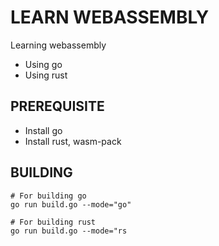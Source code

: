 # LEARN WEBASSEMBLY

Learning webassembly
* Using go
* Using rust

## PREREQUISITE
* Install go
* Install rust, wasm-pack

## BUILDING
```
# For building go
go run build.go --mode="go"

# For building rust
go run build.go --mode="rs
```